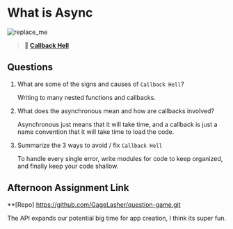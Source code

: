 # What is Async

![replace_me](https://codeworks.blob.core.windows.net/public/assets/img/illustrations/placeholder.svg)

> **📖 [Callback Hell](https://codeworksacademy.com/fs-student-guide/resources/wk4/01-Callbacks)**

## Questions

1. What are some of the signs and causes of `Callback Hell`?

    Writing to many nested functions and callbacks.

2. What does the asynchronous mean and how are callbacks involved?

    Asynchronous just means that it will take time, and a callback is just a name convention that it will take time to load the code.

3. Summarize the 3 ways to avoid / fix `Callback Hell`

    To handle every single error, write modules for code to keep organized, and finally keep your code shallow.
## Afternoon Assignment Link

**[Repo] https://github.com/GageLasher/question-game.git

The API expands our potential big time for app creation, I think its super fun.
